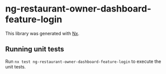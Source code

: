 # ng-restaurant-owner-dashboard-feature-login

This library was generated with [Nx](https://nx.dev).

## Running unit tests

Run `nx test ng-restaurant-owner-dashboard-feature-login` to execute the unit tests.
